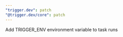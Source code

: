```yaml
---
"trigger.dev": patch
"@trigger.dev/core": patch
---
```


Add TRIGGER_ENV environment variable to task runs
